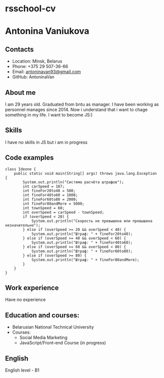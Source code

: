 # rsschool-cv

# Antonina Vaniukova

## Contacts

* Location: Minsk, Belarus 
* Phone: +375 29 507-36-66 
* Email: antoninavan93@gmail.com 
* GitHub: AntoninaVan

## About me

I am 29 years old. Graduated from bntu as manager. I have been working as personnel manages since 2014. Now i understand that i want to chage something in my life. I want to become JS:)

## Skills

I have no skills in JS but i am in progress

## Code examples

```
class Ideone {
    public static void main(String[] args) throws java.lang.Exception {
        System.out.println("Система расчёта штрафов");
        int carSpeed = 187;
        int fineFor20to40 = 500;
        int fineFor40to60 = 1000;
        int fineFor60to80 = 2000;
        int fineFor80andMore = 5000;
        int townSpeed = 60;
        int overSpeed = carSpeed - townSpeed;
        if (overSpeed < 20) {
            System.out.println("Скорость не превышена или превышена незначительно");
        } else if (overSpeed >= 20 && overSpeed < 40) {
            System.out.println("Штраф: " + fineFor20to40);
        } else if (overSpeed >= 40 && overSpeed < 60) {
            System.out.println("Штраф: " + fineFor40to60);
        } else if (overSpeed >= 60 && overSpeed < 80) {
            System.out.println("Штраф: " + fineFor60to80);
        } else if (overSpeed >= 80) {
            System.out.println("Штраф: " + fineFor80andMore);
        }
    }
}
```

## Work experience

Have no experience

## Education and courses:

* Belarusian National Technical University 
* Courses: 
    + Social Media Marketing 
    + JavaScript/Front-end Course (in progress) 

## English 
English level - B1 
